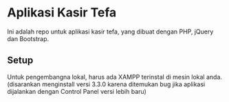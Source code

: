 # Aplikasi Kasir Tefa

Ini adalah repo untuk aplikasi kasir tefa, yang dibuat dengan PHP, jQuery dan Bootstrap.

## Setup

Untuk pengembangna lokal, harus ada XAMPP terinstal di mesin lokal anda. (disarankan menginstall versi 3.3.0 karena ditemukan bug jika aplikasi dijalankan dengan Control Panel versi lebih baru)
